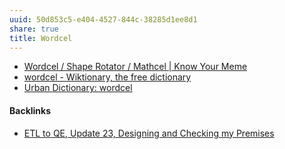 ```yaml
---
uuid: 50d853c5-e404-4527-844c-38285d1ee8d1
share: true
title: Wordcel
---
```

* [Wordcel / Shape Rotator / Mathcel | Know Your Meme](https://knowyourmeme.com/memes/wordcel-shape-rotator-mathcel)
* [wordcel - Wiktionary, the free dictionary](https://en.wiktionary.org/wiki/wordcel)
* [Urban Dictionary: wordcel](https://www.urbandictionary.com/define.php?term=wordcel)

#### Backlinks

* [ETL to QE, Update 23, Designing and Checking my Premises](/2bd9365f-daba-418c-bbe8-3aed2804909d)